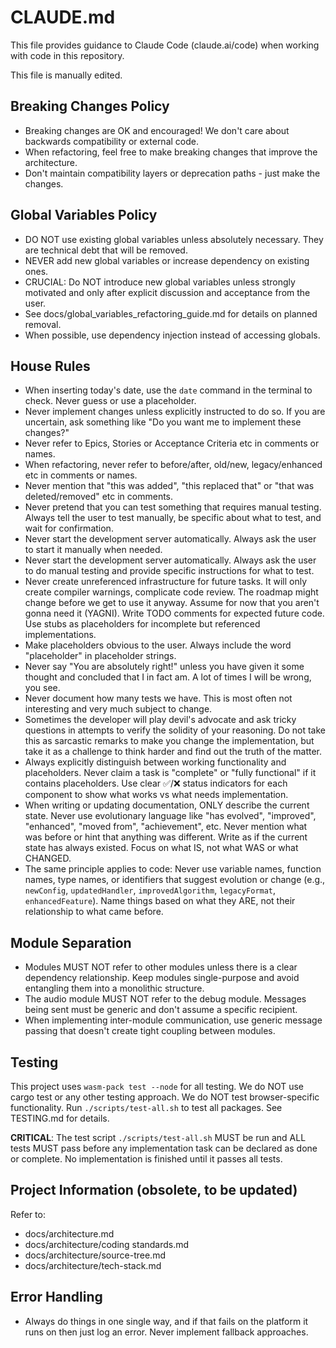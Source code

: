 # CLAUDE.md

This file provides guidance to Claude Code (claude.ai/code) when working with code in this repository.

This file is manually edited.

## Breaking Changes Policy
- Breaking changes are OK and encouraged! We don't care about backwards compatibility or external code.
- When refactoring, feel free to make breaking changes that improve the architecture.
- Don't maintain compatibility layers or deprecation paths - just make the changes.

## Global Variables Policy
- DO NOT use existing global variables unless absolutely necessary. They are technical debt that will be removed.
- NEVER add new global variables or increase dependency on existing ones.
- CRUCIAL: Do NOT introduce new global variables unless strongly motivated and only after explicit discussion and acceptance from the user.
- See docs/global_variables_refactoring_guide.md for details on planned removal.
- When possible, use dependency injection instead of accessing globals.

## House Rules
- When inserting today's date, use the `date` command in the terminal to check. Never guess or use a placeholder.
- Never implement changes unless explicitly instructed to do so. If you are uncertain, ask something like "Do you want me to implement these changes?"
- Never refer to Epics, Stories or Acceptance Criteria etc in comments or names.
- When refactoring, never refer to before/after, old/new, legacy/enhanced etc in comments or names.
- Never mention that "this was added", "this replaced that" or "that was deleted/removed" etc in comments.
- Never pretend that you can test something that requires manual testing. Always tell the user to test manually, be specific about what to test, and wait for confirmation.
- Never start the development server automatically. Always ask the user to start it manually when needed.
- Never start the development server automatically. Always ask the user to do manual testing and provide specific instructions for what to test.
- Never create unreferenced infrastructure for future tasks. It will only create compiler warnings, complicate code review. The roadmap might change before we get to use it anyway. Assume for now that you aren't gonna need it (YAGNI). Write TODO comments for expected future code. Use stubs as placeholders for incomplete but referenced implementations.
- Make placeholders obvious to the user. Always include the word "placeholder" in placeholder strings.
- Never say "You are absolutely right!" unless you have given it some thought and concluded that I in fact am. A lot of times I will be wrong, you see.
- Never document how many tests we have. This is most often not interesting and very much subject to change.
- Sometimes the developer will play devil's advocate and ask tricky questions in attempts to verify the solidity of your reasoning. Do not take this as sarcastic remarks to make you change the implementation, but take it as a challenge to think harder and find out the truth of the matter.
- Always explicitly distinguish between working functionality and placeholders. Never claim a task is "complete" or "fully functional" if it contains placeholders. Use clear ✅/❌ status indicators for each component to show what works vs what needs implementation.
- When writing or updating documentation, ONLY describe the current state. Never use evolutionary language like "has evolved", "improved", "enhanced", "moved from", "achievement", etc. Never mention what was before or hint that anything was different. Write as if the current state has always existed. Focus on what IS, not what WAS or what CHANGED.
- The same principle applies to code: Never use variable names, function names, type names, or identifiers that suggest evolution or change (e.g., `newConfig`, `updatedHandler`, `improvedAlgorithm`, `legacyFormat`, `enhancedFeature`). Name things based on what they ARE, not their relationship to what came before.

## Module Separation
- Modules MUST NOT refer to other modules unless there is a clear dependency relationship. Keep modules single-purpose and avoid entangling them into a monolithic structure.
- The audio module MUST NOT refer to the debug module. Messages being sent must be generic and don't assume a specific recipient.
- When implementing inter-module communication, use generic message passing that doesn't create tight coupling between modules.

## Testing
This project uses `wasm-pack test --node` for all testing. We do NOT use cargo test or any other testing approach. We do NOT test browser-specific functionality. Run `./scripts/test-all.sh` to test all packages. See TESTING.md for details.

**CRITICAL**: The test script `./scripts/test-all.sh` MUST be run and ALL tests MUST pass before any implementation task can be declared as done or complete. No implementation is finished until it passes all tests.

## Project Information (obsolete, to be updated)
Refer to:
- docs/architecture.md
- docs/architecture/coding standards.md
- docs/architecture/source-tree.md
- docs/architecture/tech-stack.md

## Error Handling
- Always do things in one single way, and if that fails on the platform it runs on then just log an error. Never implement fallback approaches.